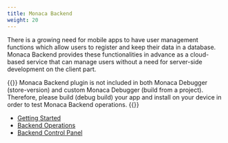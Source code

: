 ```yaml
---
title: Monaca Backend
weight: 20
---
```


There is a growing need for mobile apps to have user management
functions which allow users to register and keep their data in a
database. Monaca Backend provides these functionalities in advance as a
cloud-based service that can manage users without a need for server-side
development on the client part.

{{<note>}}
    Monaca Backend plugin is not included in both Monaca Debugger (store-version) and custom Monaca Debugger (build from a project). Therefore, please build (debug build) your app and install on your device in order to test Monaca Backend operations.
{{</note>}}

- [Getting Started](getting_started)
- [Backend Operations](backend_operations)
- [Backend Control Panel](control_panel)



